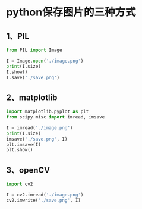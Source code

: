 # python保存图片的三种方式

## 1、PIL

```py
from PIL import Image

I = Image.open('./image.png')
print(I.size)
I.show()
I.save('./save.png')
```

## 2、matplotlib

```py
import matplotlib.pyplot as plt
from scipy.misc import imread, imsave

I = imread('./image.png')
print(I.size)
imsave('./save.png', I)
plt.imsave(I)
plt.show()
```

## 3、openCV

```py
import cv2

I = cv2.imread('./image.png')
cv2.imwrite('./save.png', I)
```